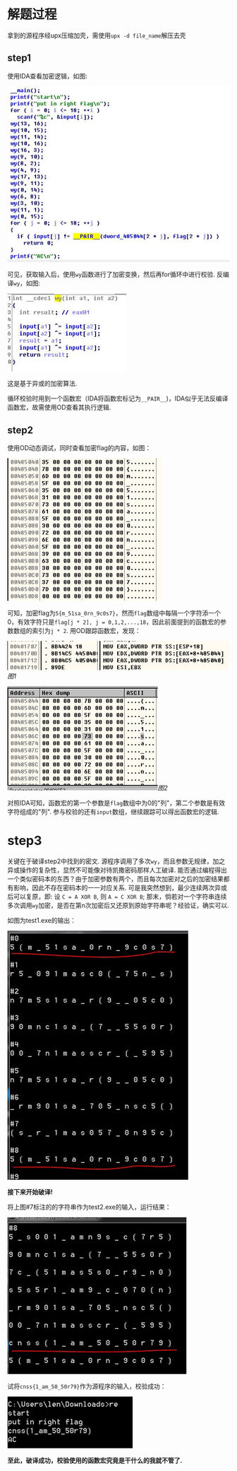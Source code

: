 # 解题过程

拿到的源程序经upx压缩加壳，需使用`upx -d file_name`解压去壳

## step1
使用IDA查看加密逻辑，如图:

![ida_main](screenshot/ida_main.JPG)

可见，获取输入后，使用`wy`函数进行了加密变换，然后再for循环中进行校验.
反编译`wy`，如图:

![ida_wy](screenshot/ida_wy.JPG)

这是基于异或的加密算法.

循环校验时用到一个函数宏（IDA将函数宏标记为`__PAIR__`)，IDA似乎无法反编译函数宏，故需使用OD查看其执行逻辑.


## step2
使用OD动态调试，同时查看加密flag的内容，如图：

![od_flag](screenshot/od_flag.JPG)

可知，加密flag为`5{m_51sa_0rn_9c0s7}`，然而`flag`数组中每隔一个字符添一个0，有效字符只是`flag[j * 2], j = 0,1,2,...,18`，因此前面提到的函数宏的参数数组的索引为`j * 2`. 用OD跟踪函数宏，发现：


![od_macro_1](screenshot/od_macro_1.JPG)_图1_


![od_macro_2](screenshot/od_macro_2.JPG)_图2_

对照IDA可知，函数宏的第一个参数是`flag`数组中为0的"列"，第二个参数是有效字符组成的"列". 参与校验的还有`input`数组，继续跟踪可以得出函数宏的逻辑.


# step3
关键在于破译step2中找到的密文. 源程序调用了多次`wy`，而且参数无规律，加之异或操作的复杂性，显然不可能像对待凯撒密码那样人工破译. 能否通过编程得出一个类似密码本的东西？由于加密参数有两个，而且每次加密对之后的加密结果都有影响，因此不存在密码本的一一对应关系. 可是我突然想到，最少连续两次异或后可以复原，即: 设 `C = A XOR B`, 则 `A = C XOR B`; 那末，倘若对一个字符串连续多次调用`wy`加密，是否在第n次加密后又还原到原始字符串呢？经验证，确实可以.

如图为test1.exe的输出：

![test1](screenshot/test1.JPG)

**接下来开始破译!**

将上图#7标注的的字符串作为test2.exe的输入，运行结果：

![test2](screenshot/test2.JPG)

试将`cnss{1_am_50_50r79}`作为源程序的输入，校验成功：

![success](screenshot/success.JPG)

**至此，破译成功，校验使用的函数宏究竟是干什么的我就不管了.**